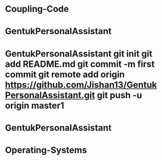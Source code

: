 # Coupling-Code
# GentukPersonalAssistant
# GentukPersonalAssistant git init git add README.md git commit -m first commit git remote add origin https://github.com/Jishan13/GentukPersonalAssistant.git git push -u origin master1
# GentukPersonalAssistant
# Operating-Systems

